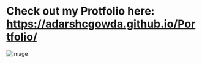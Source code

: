 # Check out my Protfolio here: https://adarshcgowda.github.io/Portfolio/

![image](https://github.com/adarshcgowda/Portfolio/assets/82589860/e9b2538f-13e1-446f-8699-f038ab466f8e)

